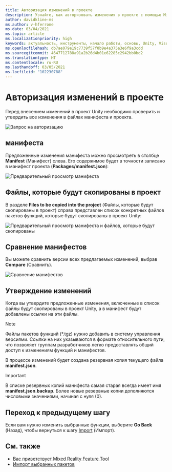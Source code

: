 ```yaml
---
title: Авторизация изменений в проекте
description: Узнайте, как авторизовать изменения в проекте с помощью Mixed Reality Feature Tool при разработке решений для HoloLens и виртуальной реальности.
author: davidkline-ms
ms.author: v-hferrone
ms.date: 03/04/2021
ms.topic: article
ms.localizationpriority: high
keywords: актуальность, инструменты, начало работы, основы, Unity, Visual Studio, набор средств, гарнитура смешанной реальности, гарнитура Windows Mixed Reality, гарнитура виртуальной реальности, установка, Windows, HoloLens, эмулятор, Unreal, OpenXR
ms.openlocfilehash: db7ae079e19c7739f57f0b9e4a375a3e6f9a3cdd
ms.sourcegitcommit: 4647712788a91a2b26d4b01e62285c2942bb0bd2
ms.translationtype: HT
ms.contentlocale: ru-RU
ms.lasthandoff: 03/05/2021
ms.locfileid: "102230788"
---
```

# <a name="authorizing-project-changes"></a>Авторизация изменений в проекте

Перед внесением изменений в проект Unity необходимо проверить и утвердить все изменения в файлах манифеста и проекта.

![Запрос на авторизацию](images/FeatureToolApprovalRequest.png)

## <a name="manifest"></a>манифеста

Предложенные изменения манифеста можно просмотреть в столбце **Manifest** (Манифест) слева. Его содержимое будет в точности записано в манифест проекта (**Packages/manifest.json**):

![Предварительный просмотр манифеста](images/ManifestPreview.png)

## <a name="files-to-be-copied-into-the-project"></a>Файлы, которые будут скопированы в проект

В разделе **Files to be copied into the project** (Файлы, которые будут скопированы в проект) справа представлен список конкретных файлов пакетов функций, которые будут скопированы в проект Unity:

![Предварительный просмотр манифеста и файлов, которые будут скопированы](images/FilesToCopy.png)

## <a name="compare-manifests"></a>Сравнение манифестов

Вы можете сравнить версии всех предлагаемых изменений, выбрав **Compare** (Сравнить).

![Сравнение манифестов](images/FeatureToolCompareManifest.png)

## <a name="approving-changes"></a>Утверждение изменений

Когда вы утвердите предложенные изменения, включенные в список файлы будут скопированы в проект Unity, а в манифест будут добавлены ссылки на эти файлы.

> [!NOTE]
> Файлы пакетов функций (*.tgz) нужно добавить в систему управления версиями. Ссылки на них указываются в формате относительного пути, что позволяет группам разработчиков легко предоставлять общий доступ к изменениям функций и манифестов.

 В процессе изменений будет создана резервная копия текущего файла **manifest.json**.

> [!IMPORTANT]
> В списке резервных копий манифеста самая старая всегда имеет имя **manifest.json.backup**. Более новые резервные копии дополняются числовыми значениями, начиная с нуля (0).

## <a name="going-back-to-the-previous-step"></a>Переход к предыдущему шагу

Если вам нужно изменить выбранные функции, выберите **Go Back** (Назад), чтобы вернуться к шагу [Import](importing-features.md) (Импорт).

## <a name="see-also"></a>См. также

- [Вас приветствует Mixed Reality Feature Tool](welcome-to-mr-feature-tool.md)
- [Импорт выбранных пакетов](importing-features.md)
